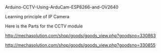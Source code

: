 Arduino-CCTV-Using-ArduCam-ESP8266-and-OV2640

Learning principle of IP Camera

Here is the Parts for the CCTV module

http://mechasolution.com/shop/goods/goods_view.php?goodsno=330863

http://mechasolution.com/shop/goods/goods_view.php?goodsno=330855
